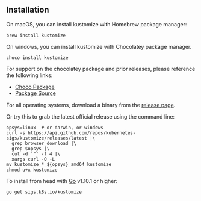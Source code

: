 [release page]: https://github.com/kubernetes-sigs/kustomize/releases
[Go]: https://golang.org

## Installation

On macOS, you can install kustomize with Homebrew package
manager:

    brew install kustomize

On windows, you can install kustomize with Chocolatey package
manager.

    choco install kustomize

For support on the chocolatey package and prior releases, please reference the following links:
- [Choco Package](https://chocolatey.org/packages/kustomize)
- [Package Source](https://github.com/kenmaglio/choco-kustomize)


For all operating systems, download a binary from the
[release page].


Or try this to grab the latest official release
using the command line:

```
opsys=linux  # or darwin, or windows
curl -s https://api.github.com/repos/kubernetes-sigs/kustomize/releases/latest |\
  grep browser_download |\
  grep $opsys |\
  cut -d '"' -f 4 |\
  xargs curl -O -L
mv kustomize_*_${opsys}_amd64 kustomize
chmod u+x kustomize
```

To install from head with [Go] v1.10.1 or higher:

<!-- @installkustomize @test -->
```
go get sigs.k8s.io/kustomize
```
